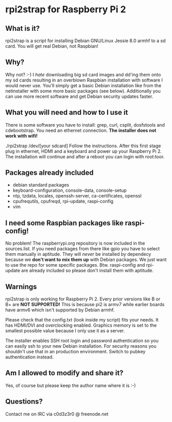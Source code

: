# rpi2strap for Raspberry Pi 2

## What is it?
rpi2strap is a script for installing Debian GNU/Linux Jessie 8.0 armhf to a sd card. You will get real Debian, not Raspbian!

## Why?
Why not? :-) I *hate* downloading big sd card images and dd'ing them onto my sd cards resulting in an overblown Raspbian installation with software I would never use. You'll simply get a basic Debian installation like from the netinstaller with some more basic packages (see below). Additionally you can use more recent software and get Debian security updates faster.

## What you will need and how to I use it
There is some software you have to install: grep, curl, csplit, dosfstools and cdebootstrap. You need an ethernet connection. **The installer does not work with wifi!**

./rpi2strap /dev/[your sdcard]
Follow the instructions. After this first stage plug in ethernet, HDMI and a keyboard and power up your Raspberry Pi 2. The installation will continue and after a reboot you can login with root:toor.

## Packages already included
- debian standard packages
- keyboard-configuration, console-data, console-setup
- ntp, tzdata, locales, openssh-server, ca-certificates, openssl
- cpufrequtils, cpufreqd, rpi-update, raspi-config
- vim

## I need some Raspbian packages like raspi-config!
No problem! The raspberrypi.org repository is now included in the sources.list. If you need packages from there like gpio you have to select them manually in aptitude. They will *never* be installed by dependecy because we **don't want to mix them up** with Debian packages. We just want to use the repo for some specific packages. Btw. raspi-config and rpi-update are already included so please don't install them with aptitude.

## Warnings
rpi2strap is only working for Raspberry Pi 2. Every prior versions like B or B+ are **NOT SUPPORTED!** This is because pi2 is armv7 while earlier boards have armv6 which isn't supported by Debian armhf.

Please check that the config.txt (look inside my script) fits your needs. It has HDMI/DVI and overclocking enabled. Graphics memory is set to the smallest possible value because I only use it as a server.

The installer enables SSH root login and password authentication so you can easily ssh to your new Debian installation. For security reasons you shouldn't use that in an production environment. Switch to pubkey authentication instead.


## Am I allowed to modify and share it?
Yes, of course but please keep the author name where it is :-)

## Questions?
Contact me on IRC via c0d3z3r0 @ freenode.net